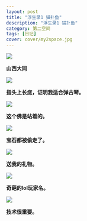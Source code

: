 ```yaml
---
layout: post
title: "浮生录1 猫扑鱼"
description: "浮生录1 猫扑鱼"
category: 第二空间
tags: [日记]
cover: cover/my2space.jpg
---
```

![](http://img.my2space.com/2017/1/28522)

**山西大同**

![](http://img.my2space.com/2017/1/28523)

**指头上长痣，证明我适合弹古琴。**

![](http://img.my2space.com/2017/1/28524)

**这个佛是站着的。**

![](http://img.my2space.com/2017/1/28525)

**宝石都被偷走了。**

![](http://img.my2space.com/2017/1/28526)

**送我的礼物。**

![](http://img.my2space.com/2017/1/28527)

**奇葩的lol玩家名。**

![](http://img.my2space.com/2017/1/28528)

**技术很重要。**

